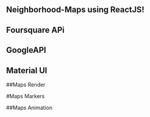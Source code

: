## Neighborhood-Maps using ReactJS!


## Foursquare APi


## GoogleAPI


## Material UI


##Maps Render


#Maps Markers


##Maps Animation



